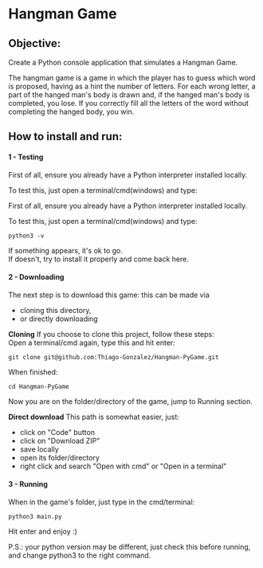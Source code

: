 # Hangman Game
## Objective:
Create a Python console application that simulates a Hangman Game.

The hangman game is a game in which the player has to guess which word is proposed, having as a hint the number of letters. For each wrong letter, a part of the hanged man's body is drawn and, if the hanged man's body is completed, you lose. If you correctly fill all the letters of the word without completing the hanged body, you win.
## How to install and run:
#### 1 - Testing

First of all, ensure you already have a Python interpreter installed locally.

To test this, just open a terminal/cmd(windows) and type:

First of all, ensure you already have a Python interpreter installed locally.

To test this, just open a terminal/cmd(windows) and type:
```
python3 -v
```
If something appears, it's ok to go.<br>
If doesn't, try to install it properly and come back here.

#### 2 - Downloading
The next step is to download this game: this can be made via
- cloning this directory,
- or directly downloading

**Cloning**
If you choose to clone this project, follow these steps:<br>
Open a terminal/cmd again, type this and hit enter:
```
git clone git@github.com:Thiago-Gonzalez/Hangman-PyGame.git
```
When finished:
```
cd Hangman-PyGame
```
Now you are on the folder/directory of the game, jump to Running section.

**Direct download**
This path is somewhat easier, just:
- click on "Code" button
- click on "Download ZIP"
- save locally
- open its folder/directory
- right click and search "Open with cmd" or "Open in a terminal"

#### 3 - Running
When in the game's folder, just type in the cmd/terminal:
```
python3 main.py
```
Hit enter and enjoy :)

P.S.: your python version may be different, just check this before running, and change python3 to the right command.
